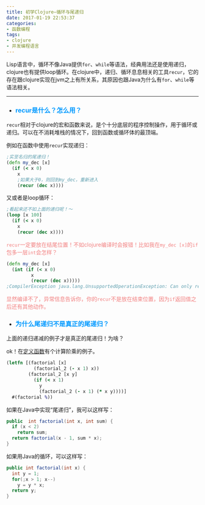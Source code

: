 ```yaml
---
title: 初学Clojure—循环与尾递归
date: 2017-01-19 22:53:37
categories:
- 函数编程
tags:
- clojure
- 并发编程语言
---
```


Lisp语言中，循环不像Java提供`for`、`while`等语法，经典用法还是使用递归，clojure也有提供loop循环。在clojure中，递归、循环息息相关的工具`recur`，它的存在跟clojure实现在jvm之上有所关系，其原因也跟Java为什么有`for`、`while`等语法相关。

---

- ### <font color=#0099ff>recur是什么？怎么用？</font>

`recur`相对于clojure的宏和函数来说，是个十分底层的程序控制操作，用于循环或递归。可以在不消耗堆栈的情况下，回到函数或循环体的最顶端。

例如在函数中使用`recur`实现递归：
``` clojure
;实至名归的尾递归！
(defn my_dec [x]
  (if (< x 0)
    x
    ;如果大于0，则回到my_dec，重新进入
    (recur (dec x))))
```
又或者是loop循环：
``` clojure
;看起来还不如上面的递归呢！～
(loop [x 100]
  (if (< x 0)
    x
    (recur (dec x))))
```

<font color=#f28080>`recur`一定要放在结尾位置！不如clojure编译时会报错！比如我在`my_dec [x]`的`if`包多一层`int`会怎样？</font>

``` clojure
(defn my_dec [x]
  (int (if (< x 0)
         x
         (recur (dec x)))))
;CompilerException java.lang.UnsupportedOperationException: Can only recur from tail position
```
<font color=#f28080>显然编译不了，异常信息告诉你，你的`recur`不是放在结束位置，因为`if`返回值之后还有其他动作。</font>


- ### <font color=#0099ff>为什么尾递归不是真正的尾递归？</font>

上面的递归递减的例子才是真正的尾递归！为啥？

ok！在[定义函数](http://huangzehong.me/2017/01/17/20170117-%E5%88%9D%E5%AD%A6Clojure%E2%80%94%E5%AE%9A%E4%B9%89%E5%87%BD%E6%95%B0/)有个计算阶乘的例子。

``` clojure
(letfn [(factorial [x]
          (factorial_2 (- x 1) x))
        (factorial_2 [x y]
          (if (< x 1)
            y
            (factorial_2 (- x 1) (* x y))))]
  #(factorial %))
```

如果在Java中实现“尾递归”，我可以这样写：
``` Java
public  int factorial(int x, int sum) {
  if (x < 2)
    return sum;
  return factorial(x - 1, sum * x);
}
```

如果用Java的循环，可以这样写：
``` Java
public int factorial(int x) {
  int y = 1;
  for(;x > 1; x--)
    y = y * x;
  return y;
}
```
